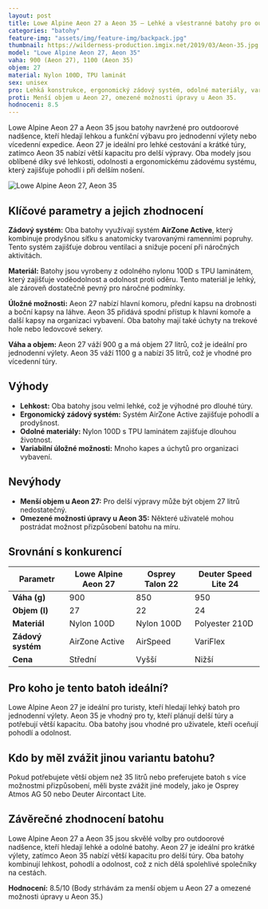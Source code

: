 ```yaml
---
layout: post
title: Lowe Alpine Aeon 27 a Aeon 35 – Lehké a všestranné batohy pro outdoorové aktivity
categories: "batohy"
feature-img: "assets/img/feature-img/backpack.jpg"
thumbnail: https://wilderness-production.imgix.net/2019/03/Aeon-35.jpg
model: "Lowe Alpine Aeon 27, Aeon 35"
vaha: 900 (Aeon 27), 1100 (Aeon 35)
objem: 27
material: Nylon 100D, TPU laminát
sex: unisex
pro: Lehká konstrukce, ergonomický zádový systém, odolné materiály, variabilní úložné možnosti.
proti: Menší objem u Aeon 27, omezené možnosti úpravy u Aeon 35.
hodnoceni: 8.5
---
```



Lowe Alpine Aeon 27 a Aeon 35 jsou batohy navržené pro outdoorové nadšence, kteří hledají lehkou a funkční výbavu pro jednodenní výlety nebo vícedenní expedice. Aeon 27 je ideální pro lehké cestování a krátké túry, zatímco Aeon 35 nabízí větší kapacitu pro delší výpravy. Oba modely jsou oblíbené díky své lehkosti, odolnosti a ergonomickému zádovému systému, který zajišťuje pohodlí i při delším nošení.

![Lowe Alpine Aeon 27, Aeon 35](https://res.cloudinary.com/dvwv5cne3/image/fetch/w_auto,h_450,c_fill,g_auto,f_auto,q_auto/https://wilderness-production.imgix.net/2019/03/Aeon-35.jpg)

## Klíčové parametry a jejich zhodnocení

**Zádový systém:** Oba batohy využívají systém **AirZone Active**, který kombinuje prodyšnou síťku s anatomicky tvarovanými ramenními popruhy. Tento systém zajišťuje dobrou ventilaci a snižuje pocení při náročných aktivitách.

**Materiál:** Batohy jsou vyrobeny z odolného nylonu 100D s TPU laminátem, který zajišťuje voděodolnost a odolnost proti oděru. Tento materiál je lehký, ale zároveň dostatečně pevný pro náročné podmínky.

**Úložné možnosti:** Aeon 27 nabízí hlavní komoru, přední kapsu na drobnosti a boční kapsy na láhve. Aeon 35 přidává spodní přístup k hlavní komoře a další kapsy na organizaci vybavení. Oba batohy mají také úchyty na trekové hole nebo ledovcové sekery.

**Váha a objem:** Aeon 27 váží 900 g a má objem 27 litrů, což je ideální pro jednodenní výlety. Aeon 35 váží 1100 g a nabízí 35 litrů, což je vhodné pro vícedenní túry.

## Výhody

- **Lehkost:** Oba batohy jsou velmi lehké, což je výhodné pro dlouhé túry.
- **Ergonomický zádový systém:** Systém AirZone Active zajišťuje pohodlí a prodyšnost.
- **Odolné materiály:** Nylon 100D s TPU laminátem zajišťuje dlouhou životnost.
- **Variabilní úložné možnosti:** Mnoho kapes a úchytů pro organizaci vybavení.

## Nevýhody

- **Menší objem u Aeon 27:** Pro delší výpravy může být objem 27 litrů nedostatečný.
- **Omezené možnosti úpravy u Aeon 35:** Některé uživatelé mohou postrádat možnost přizpůsobení batohu na míru.

## Srovnání s konkurencí

| Parametr          | Lowe Alpine Aeon 27 | Osprey Talon 22 | Deuter Speed Lite 24 |
|-------------------|---------------------|-----------------|----------------------|
| **Váha (g)**      | 900                 | 850             | 950                  |
| **Objem (l)**     | 27                  | 22              | 24                   |
| **Materiál**      | Nylon 100D          | Nylon 100D      | Polyester 210D       |
| **Zádový systém** | AirZone Active      | AirSpeed        | VariFlex             |
| **Cena**          | Střední             | Vyšší           | Nižší                |

## Pro koho je tento batoh ideální?

Lowe Alpine Aeon 27 je ideální pro turisty, kteří hledají lehký batoh pro jednodenní výlety. Aeon 35 je vhodný pro ty, kteří plánují delší túry a potřebují větší kapacitu. Oba batohy jsou vhodné pro uživatele, kteří oceňují pohodlí a odolnost.

## Kdo by měl zvážit jinou variantu batohu?

Pokud potřebujete větší objem než 35 litrů nebo preferujete batoh s více možnostmi přizpůsobení, měli byste zvážit jiné modely, jako je Osprey Atmos AG 50 nebo Deuter Aircontact Lite.

## Závěrečné zhodnocení batohu

Lowe Alpine Aeon 27 a Aeon 35 jsou skvělé volby pro outdoorové nadšence, kteří hledají lehké a odolné batohy. Aeon 27 je ideální pro krátké výlety, zatímco Aeon 35 nabízí větší kapacitu pro delší túry. Oba batohy kombinují lehkost, pohodlí a odolnost, což z nich dělá spolehlivé společníky na cestách.

**Hodnocení:** 8.5/10 (Body strhávám za menší objem u Aeon 27 a omezené možnosti úpravy u Aeon 35.)